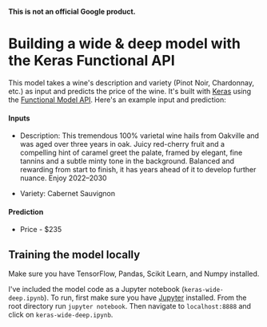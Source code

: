 **This is not an official Google product.**

Building a wide & deep model with the Keras Functional API
=======================

This model takes a wine's description and variety (Pinot Noir, Chardonnay, etc.) as input and predicts the price of the wine. It's built with [Keras]() using the [Functional Model API](). Here's an example input and prediction:

#### Inputs

* Description: This tremendous 100% varietal wine hails from Oakville and was aged over three years in oak. Juicy red-cherry fruit and a compelling hint of caramel greet the palate, framed by elegant, fine tannins and a subtle minty tone in the background. Balanced and rewarding from start to finish, it has years ahead of it to develop further nuance. Enjoy 2022–2030

* Variety: Cabernet Sauvignon

#### Prediction

* Price - $235

## Training the model locally

Make sure you have TensorFlow, Pandas, Scikit Learn, and Numpy installed.

I've included the model code as a Jupyter notebook (`keras-wide-deep.ipynb`). To run, first make sure you have [Jupyter]() installed. From the root directory run `jupyter notebook`. Then navigate to `localhost:8888` and click on `keras-wide-deep.ipynb`.